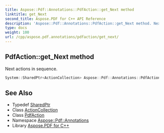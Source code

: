 ```yaml
---
title: Aspose::Pdf::Annotations::PdfAction::get_Next method
linktitle: get_Next
second_title: Aspose.PDF for C++ API Reference
description: 'Aspose::Pdf::Annotations::PdfAction::get_Next method. Next actions in sequence in C++.'
type: docs
weight: 100
url: /cpp/aspose.pdf.annotations/pdfaction/get_next/
---
```

## PdfAction::get_Next method


Next actions in sequence.

```cpp
System::SharedPtr<ActionCollection> Aspose::Pdf::Annotations::PdfAction::get_Next()
```

## See Also

* Typedef [SharedPtr](../../../system/sharedptr/)
* Class [ActionCollection](../../actioncollection/)
* Class [PdfAction](../)
* Namespace [Aspose::Pdf::Annotations](../../)
* Library [Aspose.PDF for C++](../../../)
